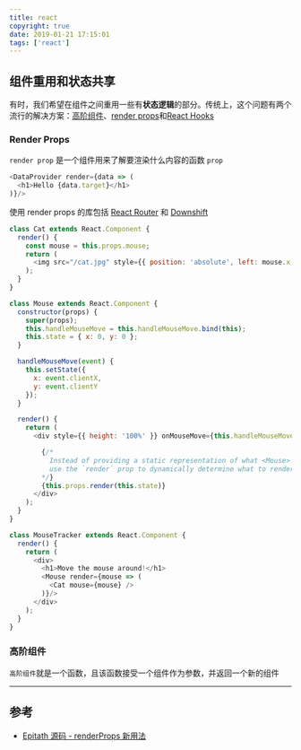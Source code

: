 ```yaml
---
title: react
copyright: true
date: 2019-01-21 17:15:01
tags: ['react']
---
```

## 组件重用和状态共享
有时，我们希望在组件之间重用一些有**状态逻辑**的部分。传统上，这个问题有两个流行的解决方案：[高阶组件](https://react.docschina.org/docs/higher-order-components.html)、[render props](https://react.docschina.org/docs/render-props.html)和[React Hooks]()

### Render Props
`render prop` 是一个组件用来了解要渲染什么内容的函数 `prop`
```js
<DataProvider render={data => (
  <h1>Hello {data.target}</h1>
)}/>
```
使用 render props 的库包括 [React Router](https://reacttraining.com/react-router/web/api/Route/Route-render-methods) 和 [Downshift](https://github.com/paypal/downshift)

```js
class Cat extends React.Component {
  render() {
    const mouse = this.props.mouse;
    return (
      <img src="/cat.jpg" style={{ position: 'absolute', left: mouse.x, top: mouse.y }} />
    );
  }
}

class Mouse extends React.Component {
  constructor(props) {
    super(props);
    this.handleMouseMove = this.handleMouseMove.bind(this);
    this.state = { x: 0, y: 0 };
  }

  handleMouseMove(event) {
    this.setState({
      x: event.clientX,
      y: event.clientY
    });
  }

  render() {
    return (
      <div style={{ height: '100%' }} onMouseMove={this.handleMouseMove}>

        {/*
          Instead of providing a static representation of what <Mouse> renders,
          use the `render` prop to dynamically determine what to render.
        */}
        {this.props.render(this.state)}
      </div>
    );
  }
}
```
```js
class MouseTracker extends React.Component {
  render() {
    return (
      <div>
        <h1>Move the mouse around!</h1>
        <Mouse render={mouse => (
          <Cat mouse={mouse} />
        )}/>
      </div>
    );
  }
}
```
### 高阶组件
`高阶组件`就是一个函数，且该函数接受一个组件作为参数，并返回一个新的组件



---------
## 参考
- [Epitath 源码 - renderProps 新用法](https://github.com/dt-fe/weekly/blob/master/75.%E7%B2%BE%E8%AF%BB%E3%80%8AEpitath%20%E6%BA%90%E7%A0%81%20-%20renderProps%20%E6%96%B0%E7%94%A8%E6%B3%95%E3%80%8B.md)